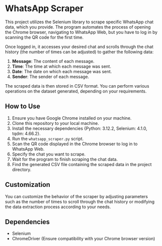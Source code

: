 # WhatsApp Scraper

This project utilizes the Selenium library to scrape specific WhatsApp chat data, which you provide. The program automates the process of opening the Chrome browser, navigating to WhatsApp Web, but you have to log in by scanning the QR code for the first time.

Once logged in, it accesses your desired chat and scrolls through the chat history (the number of times can be adjusted) to gather the following data:

1. **Message**: The content of each message.
2. **Time**: The time at which each message was sent.
3. **Date**: The date on which each message was sent.
4. **Sender**: The sender of each message.

The scraped data is then stored in CSV format. You can perform various operations on the dataset generated, depending on your requirements.

## How to Use

1. Ensure you have Google Chrome installed on your machine.
2. Clone this repository to your local machine.
3. Install the necessary dependencies {Python: 3.12.2, Selenium: 4.1.0, tqdm: 4.66.2}.
4. Run the `whatsapp_scraper.py` script.
5. Scan the QR code displayed in the Chrome browser to log in to WhatsApp Web.
6. Specify the chat you want to scrape.
7. Wait for the program to finish scraping the chat data.
8. Find the generated CSV file containing the scraped data in the project directory.

## Customization

You can customize the behavior of the scraper by adjusting parameters such as the number of times to scroll through the chat history or modifying the data extraction process according to your needs.

## Dependencies

- Selenium
- ChromeDriver (Ensure compatibility with your Chrome browser version)
